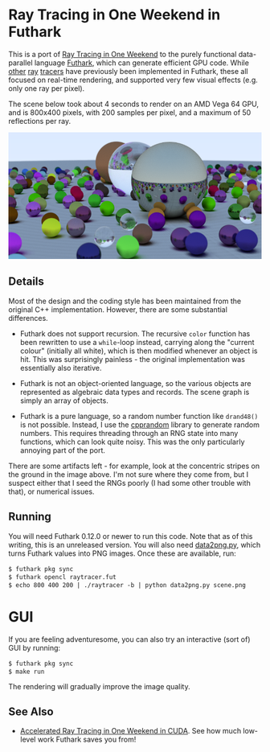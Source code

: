 # Ray Tracing in One Weekend in Futhark

This is a port of [Ray Tracing in One
Weekend](https://github.com/RayTracing/raytracinginoneweekend) to the
purely functional data-parallel language
[Futhark](https://futhark-lang.org), which can generate efficient GPU
code.  While
[other](https://github.com/diku-dk/futhark-benchmarks/tree/master/accelerate/ray)
[ray](https://github.com/nqpz/futracer)
[tracers](https://github.com/nqpz/fastcast) have previously been
implemented in Futhark, these all focused on real-time rendering, and
supported very few visual effects (e.g. only one ray per pixel).

The scene below took about 4 seconds to render on an AMD Vega 64
GPU, and is 800x400 pixels, with 200 samples per pixel, and a maximum
of 50 reflections per ray.

![](scene.png)

## Details

Most of the design and the coding style has been maintained from the
original C++ implementation.  However, there are some substantial
differences.

* Futhark does not support recursion.  The recursive `color` function
  has been rewritten to use a `while`-loop instead, carrying along the
  "current colour" (initially all white), which is then modified
  whenever an object is hit.  This was surprisingly painless - the
  original implementation was essentially also iterative.

* Futhark is not an object-oriented language, so the various objects
  are represented as algebraic data types and records.  The scene
  graph is simply an array of objects.

* Futhark is a pure language, so a random number function like
  `drand48()` is not possible.  Instead, I use the
  [cpprandom](https://github.com/diku-dk/cpprandom) library to
  generate random numbers.  This requires threading through an RNG
  state into many functions, which can look quite noisy.  This was the
  only particularly annoying part of the port.

There are some artifacts left - for example, look at the concentric
stripes on the ground in the image above.  I'm not sure where they
come from, but I suspect either that I seed the RNGs poorly (I had
some other trouble with that), or numerical issues.

## Running

You will need Futhark 0.12.0 or newer to run this code.  Note that as
of this writing, this is an unreleased version.  You will also need
[data2png.py](https://github.com/diku-dk/futhark/blob/master/tools/data2png.py),
which turns Futhark values into PNG images.  Once these are available, run:

```
$ futhark pkg sync
$ futhark opencl raytracer.fut
$ echo 800 400 200 | ./raytracer -b | python data2png.py scene.png
```

GUI
===

If you are feeling adventuresome, you can also try an interactive
(sort of) GUI by running:

```
$ futhark pkg sync
$ make run
```

The rendering will gradually improve the image quality.

## See Also

* [Accelerated Ray Tracing in One Weekend in
  CUDA](https://devblogs.nvidia.com/accelerated-ray-tracing-cuda/).
  See how much low-level work Futhark saves you from!
